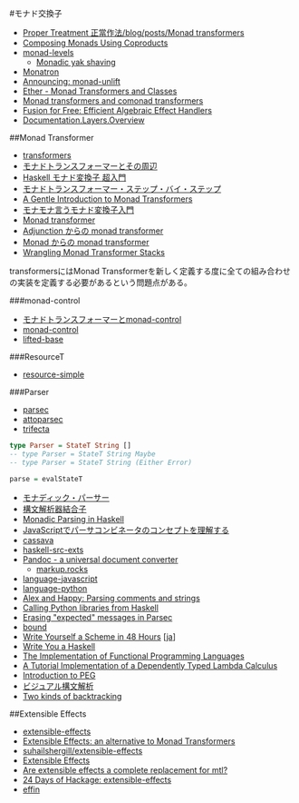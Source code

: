 #モナド交換子
* [Proper Treatment 正當作法/blog/posts/Monad transformers](http://conway.rutgers.edu/~ccshan/wiki/blog/posts/Monad_transformers/)
* [Composing Monads Using Coproducts](http://www.informatik.uni-bremen.de/~cxl/papers/icfp02.pdf)
* [monad-levels](http://hackage.haskell.org/package/monad-levels)
  * [Monadic yak shaving](https://ivanmiljenovic.wordpress.com/2015/02/02/monadic-yak-shaving/)
* [Monatron](https://hackage.haskell.org/package/Monatron)
* [Announcing: monad-unlift](https://www.fpcomplete.com/blog/2015/04/announcing-monad-unlift)
* [Ether - Monad Transformers and Classes](https://int-index.github.io/ether/)
* [Monad transformers and comonad transformers](http://dlaing.org/cofun/posts/monad_transformers_and_comonad_transformers.html)
* [Fusion for Free: Efficient Algebraic Effect Handlers](http://people.cs.kuleuven.be/~tom.schrijvers/portfolio/mpc2015.html)
* [Documentation.Layers.Overview](http://hackage.haskell.org/package/layers/docs/Documentation-Layers-Overview.html)

##Monad Transformer
* [transformers](https://hackage.haskell.org/package/transformers)
* [モナドトランスフォーマーとその周辺](http://qiita.com/ruicc/items/7512c990a1835bba444a)
* [Haskell モナド変換子 超入門](http://qiita.com/7shi/items/4408b76624067c17e933)
* [モナドトランスフォーマー・ステップ・バイ・ステップ](http://bicycle1885.hatenablog.com/entry/2012/12/08/165236)
* [A Gentle Introduction to Monad Transformers](https://github.com/kqr/gists/blob/master/articles/gentle-introduction-monad-transformers.md)
* [モナモナ言うモナド変換子入門](http://hiratara.github.io/presentations/2015-03-21_monadbase_vol2.html#/)
* [Monad transformer](http://mbps.hatenablog.com/entry/2014/06/28/033234)
* [Adjunction からの monad transformer](http://mbps.hatenablog.com/entry/2014/11/25/220948)
* [Monad からの monad transformer](http://mbps.hatenablog.com/entry/2014/12/11/112455)
* [Wrangling Monad Transformer Stacks](https://www.youtube.com/watch?v=8t8fjkISjus)

transformersにはMonad Transformerを新しく定義する度に全ての組み合わせの実装を定義する必要があるという問題点がある。

###monad-control
* [モナドトランスフォーマーとmonad-control](http://maoe.hatenadiary.jp/entry/20111207/1323185162)
* [monad-control](https://hackage.haskell.org/package/monad-control)
* [lifted-base](https://hackage.haskell.org/package/lifted-base)

###ResourceT
* [resource-simple](https://hackage.haskell.org/package/resource-simple)

###Parser
* [parsec](https://hackage.haskell.org/package/parsec)
* [attoparsec](http://hackage.haskell.org/package/attoparsec)
* [trifecta](https://hackage.haskell.org/package/trifecta)

```haskell
type Parser = StateT String []
-- type Parser = StateT String Maybe
-- type Parser = StateT String (Either Error)

parse = evalStateT
```

* [モナディック・パーサー](http://d.hatena.ne.jp/kazu-yamamoto/20080920/1221881130)
* [構文解析器結合子](https://www.ipsj.or.jp/07editj/promenade/4702.pdf)
* [Monadic Parsing in Haskell](http://www.cs.nott.ac.uk/~gmh/pearl.pdf)
* [JavaScriptでパーサコンビネータのコンセプトを理解する](http://blog.anatoo.jp/entry/2015/04/26/220026)
* [cassava](https://hackage.haskell.org/package/cassava-0.4.2.4)
* [haskell-src-exts](https://hackage.haskell.org/package/haskell-src-exts)
* [Pandoc - a universal document converter](http://pandoc.org/)
  * [markup.rocks](http://markup.rocks/)
* [language-javascript](https://hackage.haskell.org/package/language-javascript)
* [language-python](https://hackage.haskell.org/package/language-python)
* [Alex and Happy: Parsing comments and strings](http://www.jyotirmoy.net/posts/2015-08-17-alex-happy-startcodes.html)
* [Calling Python libraries from Haskell](https://john-millikin.com/articles/ride-the-snake/)
* [Erasing "expected" messages in Parsec](http://jaspervdj.be/posts/2015-09-02-erasing-parsec-expected-messages.html)
* [bound](http://hackage.haskell.org/package/bound)
* [Write Yourself a Scheme in 48 Hours](http://en.wikibooks.org/wiki/Write_Yourself_a_Scheme_in_48_Hours) [[ja](https://ja.wikibooks.org/wiki/48%E6%99%82%E9%96%93%E3%81%A7Scheme%E3%82%92%E6%9B%B8%E3%81%93%E3%81%86)]
* [Write You a Haskell](http://dev.stephendiehl.com/fun/)
* [The Implementation of Functional Programming Languages](http://research.microsoft.com/en-us/um/people/simonpj/papers/slpj-book-1987/)
* [A Tutorial Implementation of a Dependently Typed Lambda Calculus](http://www.andres-loeh.de/LambdaPi/)
* [Introduction to PEG](http://www.slideshare.net/kmizushima/introduction-to-peg)
* [ビジュアル構文解析](http://www.slideshare.net/ichikaz3/ss-11400787)
* [Two kinds of backtracking](http://gelisam.blogspot.ca/2015/09/two-kinds-of-backtracking.html)

##Extensible Effects
* [extensible-effects](https://hackage.haskell.org/package/extensible-effects)
* [Extensible Effects: an alternative to Monad Transformers](http://okmij.org/ftp/Haskell/extensible/)
* [suhailshergill/extensible-effects](https://github.com/suhailshergill/extensible-effects)
* [Extensible Effects](http://www.cs.indiana.edu/~sabry/papers/exteff.pdf)
* [Are extensible effects a complete replacement for mtl?](http://www.reddit.com/r/haskell/comments/387ex0/are_extensible_effects_a_complete_replacement_for/crt1pzm)
* [24 Days of Hackage: extensible-effects](https://ocharles.org.uk/blog/posts/2013-12-04-24-days-of-hackage-extensible-effects.html)
* [effin](https://hackage.haskell.org/package/effin)
